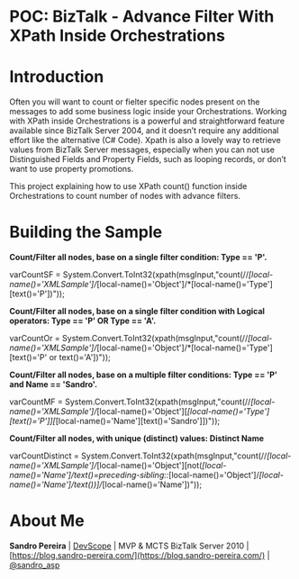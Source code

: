 # POC: BizTalk - Advance Filter With XPath Inside Orchestrations

# Introduction
Often you will want to count or fielter specific nodes present on the messages to add some business logic inside your Orchestrations. Working with XPath inside Orchestrations is a powerful and straightforward feature available since BizTalk Server 2004, and it doesn’t require any additional effort like the alternative (C# Code). Xpath is also a lovely way to retrieve values from BizTalk Server messages, especially when you can not use Distinguished Fields and Property Fields, such as looping records, or don’t want to use property promotions.

This project explaining how to use XPath count() function inside Orchestrations to count number of nodes with advance filters.

# Building the Sample

**Count/Filter all nodes, base on a single filter condition: Type == 'P'.**
 
varCountSF = System.Convert.ToInt32(xpath(msgInput,"count(//*[local-name()='XMLSample']/*[local-name()='Object']/*[local-name()='Type'][text()='P'])"));

**Count/Filter all nodes, base on a single filter condition with Logical operators: Type == 'P' OR Type == 'A'.**

varCountOr = System.Convert.ToInt32(xpath(msgInput,"count(//*[local-name()='XMLSample']/*[local-name()='Object']/*[local-name()='Type'][text()='P' or text()='A'])"));

**Count/Filter all nodes, base on a multiple filter conditions: Type == 'P' and Name == 'Sandro'.**

varCountMF = System.Convert.ToInt32(xpath(msgInput,"count(//*[local-name()='XMLSample']/*[local-name()='Object'][*[local-name()='Type'][text()='P']][*[local-name()='Name'][text()='Sandro']])"));

**Count/Filter all nodes, with unique (distinct) values: Distinct Name**

varCountDistinct = System.Convert.ToInt32(xpath(msgInput,"count(//*[local-name()='XMLSample']/*[local-name()='Object'][not(*[local-name()='Name']/text()=preceding-sibling::*[local-name()='Object']/*[local-name()='Name']/text())]/*[local-name()='Name'])"));

# About Me
**Sandro Pereira** | [DevScope](http://www.devscope.net/) | MVP & MCTS BizTalk Server 2010 | [https://blog.sandro-pereira.com/](https://blog.sandro-pereira.com/) | [@sandro_asp](https://twitter.com/sandro_asp)

